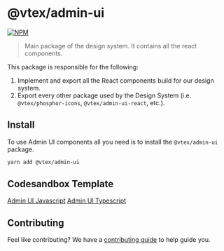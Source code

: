 # @vtex/admin-ui

[![NPM](https://img.shields.io/npm/v/@vtex/admin-ui.svg)](https://www.npmjs.com/package/@vtex/admin-ui)

> Main package of the design system. It contains all the react components.

This package is responsible for the following:

1. Implement and export all the React components build for our design system.
2. Export every other package used by the Design System (i.e. `@vtex/phosphor-icons`, `@vtex/admin-ui-react`, etc.).

## Install

To use Admin UI components all you need is to install the `@vtex/admin-ui` package.

```bash
yarn add @vtex/admin-ui
```

## Codesandbox Template

[Admin UI Javascript](https://codesandbox.io/s/admin-ui-js-3w0d6)
[Admin UI Typescript](https://codesandbox.io/s/admin-ui-ts-7hcnw)

## Contributing

Feel like contributing? We have a [contributing guide](https://admin-ui.vercel.app/contributing/onboarding) to help guide you.
